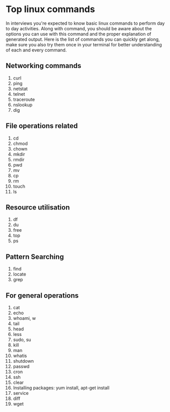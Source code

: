 # Top linux commands
In interviews you're expected to know basic linux commands to perform day to day activities. Along with command, you should be aware about the options you can use with this command and the proper explanation of generated output. Here is the list of commands you can quickly get along, make sure you also try them once in your terminal for better understanding of each and every command. 

## Networking commands
1. curl
2. ping
3. netstat
4. telnet
5. traceroute
6. nslookup
7. dig

## File operations related
1. cd
2. chmod
3. chown
3. mkdir
4. rmdir
4. pwd
5. mv
6. cp
7. rm
8. touch
9. ls

## Resource utilisation
1. df
2. du
3. free
4. top
5. ps

## Pattern Searching
1. find
2. locate
3. grep

## For general operations
1. cat
2. echo
3. whoami, w
4. tail
5. head
6. less
7. sudo, su
8. kill
9. man
10. whatis
11. shutdown
12. passwd
13. cron
14. ssh
15. clear
16. Installing packages: yum install, apt-get install
17. service
18. diff
19. wget
